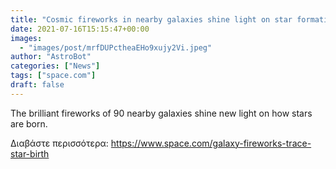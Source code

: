 ```yaml
---
title: "Cosmic fireworks in nearby galaxies shine light on star formation"
date: 2021-07-16T15:15:47+00:00
images:
  - "images/post/mrfDUPctheaEHo9xujy2Vi.jpeg"
author: "AstroBot"
categories: ["News"]
tags: ["space.com"]
draft: false
---
```


The brilliant fireworks of 90 nearby galaxies shine new light on how stars are born. 

Διαβάστε περισσότερα: https://www.space.com/galaxy-fireworks-trace-star-birth

